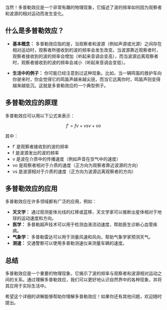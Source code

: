 当然！多普勒效应是一个非常有趣的物理现象，它描述了波的频率如何因为观察者和波源的相对运动而发生变化。

## 什么是多普勒效应？

- **基本概念：** 多普勒效应指的是，当观察者和波源（例如声源或光源）之间存在相对运动时，观察者所接收到的波的频率会发生改变。当波源靠近观察者时，观察者接收到的波的频率会增加（听起来音调会变高），而当波源远离观察者时，观察者接收到的波的频率会减小（听起来音调会变低）。
    
- **生活中的例子：** 你可能已经注意到过这种现象。比如，当一辆鸣笛的救护车向你驶来时，你会觉得它的鸣笛声越来越尖锐，而当它远离你时，鸣笛声则变得越来越低沉。这就是多普勒效应的一个典型例子。
    

## 多普勒效应的原理

多普勒效应可以用以下公式来表示：

$$f′=fv+vs​v+vo​​$$

其中：

- f′ 是观察者接收到的波的频率
- f 是波源发出的波的频率
- v 是波在介质中的传播速度（例如声音在空气中的速度）
- vo​ 是观察者相对于介质的速度（正方向为观察者靠近波源的方向）
- vs​ 是波源相对于介质的速度（正方向为波源远离观察者的方向）

## 多普勒效应的应用

多普勒效应在许多领域都有广泛的应用，例如：

- **天文学：** 通过观测星体光线的红移或蓝移，天文学家可以推断出星体相对于地球的运动速度和方向。
- **医学：** 多普勒超声技术可以用于检测血液流动速度，帮助医生诊断心血管疾病。
- **气象学：** 多普勒雷达可以用于测量风速和风向，帮助气象学家预测天气。
- **测速：** 交通警察可以使用多普勒测速仪来测量车辆的速度。

## 总结

多普勒效应是一个重要的物理现象，它揭示了波的频率与观察者和波源相对运动之间的关系。通过理解多普勒效应，我们可以更好地认识自然界中的各种现象，并将其应用于实际生活中。

希望这个详细的讲解能够帮助你理解多普勒效应！如果你还有其他问题，欢迎随时提出。
